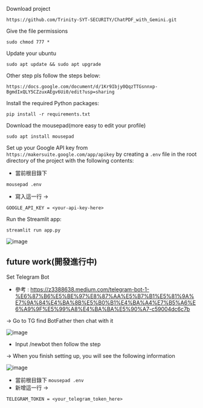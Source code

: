 Download project

`https://github.com/Trinity-SYT-SECURITY/ChatPDF_with_Gemini.git`

Give the file permissions

`sudo chmod 777 *`

Update your ubuntu

`sudo apt update && sudo apt upgrade`

Other step pls follow the steps below:

`https://docs.google.com/document/d/1Kr9Ibjy0QqzTTGsnnxp-BgmdIxQLY5CZzuxAEgv6Ui0/edit?usp=sharing`

Install the required Python packages:

`pip install -r requirements.txt`

Download the mousepad(more easy to edit your profile)

`sudo apt install mousepad`

Set up your Google API key from `https://makersuite.google.com/app/apikey` by creating a `.env` file in the root directory of the project with the following contents:

+ 當前根目錄下

`mousepad .env`

+ 寫入這一行 ->
```
GOOGLE_API_KEY = <your-api-key-here>
```
Run the Streamlit app:

`streamlit run app.py`

![image](https://github.com/Trinity-SYT-SECURITY/gemini_chatpdf/assets/96654161/e6a97b43-ada4-4994-9137-7704e8396905)


future work(開發進行中)
----
Set Telegram Bot

+ 參考 : https://z3388638.medium.com/telegram-bot-1-%E6%87%B6%E5%BE%97%E8%87%AA%E5%B7%B1%E5%81%9A%E7%9A%84%E4%BA%8B%E5%B0%B1%E4%BA%A4%E7%B5%A6%E6%A9%9F%E5%99%A8%E4%BA%BA%E5%90%A7-c59004dc6c7b

-> Go to TG find BotFather then chat with it

![image](https://github.com/Trinity-SYT-SECURITY/gemini_chatpdf/assets/96654161/552a4903-36cb-422e-8cac-6561f02f82eb)

+ Input /newbot then follow the step
  
-> When you finish setting up, you will see the following information

![image](https://github.com/Trinity-SYT-SECURITY/gemini_chatpdf/assets/96654161/10c19f6f-fb18-40ca-b301-736566806a0a)

+ 當前根目錄下
`mousepad .env`
+ 新增這一行 ->
```
TELEGRAM_TOKEN = <your_telegram_token_here>
```
